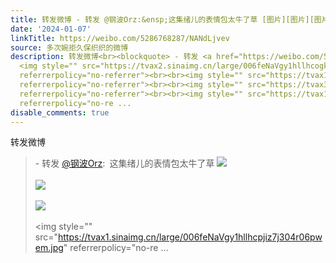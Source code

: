 ```yaml
---
title: 转发微博 - 转发 @钢波Orz:&ensp;这集绪儿的表情包太牛了草 [图片][图片][图片][图片][图片][图片][图片][图片][图片]
date: '2024-01-07'
linkTitle: https://weibo.com/5286768287/NANdLjvev
source: 多次婉拒久保织织的微博
description: 转发微博<br><blockquote> - 转发 <a href="https://weibo.com/5721967657" target="_blank">@钢波Orz</a>: 这集绪儿的表情包太牛了草
  <img style="" src="https://tvax2.sinaimg.cn/large/006feNaVgy1hllhcogk9tj303603mjr9.jpg"
  referrerpolicy="no-referrer"><br><br><img style="" src="https://tvax1.sinaimg.cn/large/006feNaVgy1hllhcoogpbj3065065jrk.jpg"
  referrerpolicy="no-referrer"><br><br><img style="" src="https://tvax3.sinaimg.cn/large/006feNaVgy1hllhcpah3wj30910bs0u2.jpg"
  referrerpolicy="no-referrer"><br><br><img style="" src="https://tvax1.sinaimg.cn/large/006feNaVgy1hllhcpjiz7j304r06pwem.jpg"
  referrerpolicy="no-re ...
disable_comments: true
---
```

转发微博<br><blockquote> - 转发 <a href="https://weibo.com/5721967657" target="_blank">@钢波Orz</a>: 这集绪儿的表情包太牛了草 <img style="" src="https://tvax2.sinaimg.cn/large/006feNaVgy1hllhcogk9tj303603mjr9.jpg" referrerpolicy="no-referrer"><br><br><img style="" src="https://tvax1.sinaimg.cn/large/006feNaVgy1hllhcoogpbj3065065jrk.jpg" referrerpolicy="no-referrer"><br><br><img style="" src="https://tvax3.sinaimg.cn/large/006feNaVgy1hllhcpah3wj30910bs0u2.jpg" referrerpolicy="no-referrer"><br><br><img style="" src="https://tvax1.sinaimg.cn/large/006feNaVgy1hllhcpjiz7j304r06pwem.jpg" referrerpolicy="no-re ...